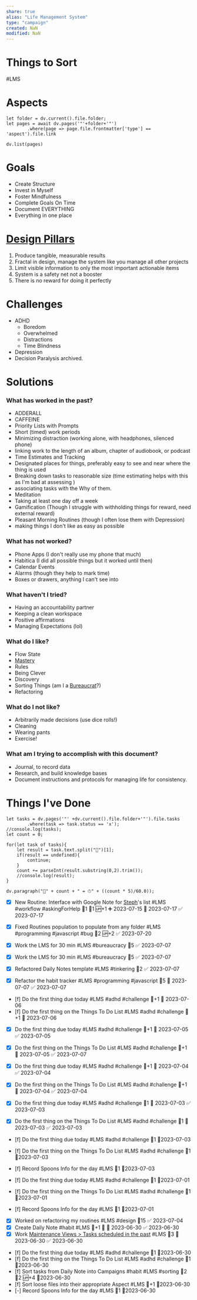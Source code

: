 ```yaml
---
share: true
alias: "Life Management System"
type: "campaign"
created: NaN
modified: NaN
---
```

# Things to Sort
#LMS

# Aspects
```dataviewjs
let folder = dv.current().file.folder;
let pages = await dv.pages('"'+folder+'"')
		.where(page => page.file.frontmatter['type'] == 'aspect').file.link

dv.list(pages)
```


# Goals
- Create Structure
- Invest in Myself
- Foster Mindfulness
- Complete Goals On Time
- Document EVERYTHING
- Everything in one place

# [Design Pillars](Design%20Pillars.md)
1. Produce tangible, measurable results
2. Fractal in design, manage the system like you manage all other projects
3. Limit visible information to only the most important actionable items
4. System is a safety net not a booster
5. There is no reward for doing it perfectly

# Challenges
- ADHD
	- Boredom
	- Overwhelmed
	- Distractions
	- Time Blindness
- Depression
- Decision Paralysis
archived.
# Solutions
### What has worked in the past?
- ADDERALL
- CAFFEINE
- Priority Lists with Prompts
- Short (timed) work periods
- Minimizing distraction (working alone, with headphones, silenced phone)
- linking work to the length of an album, chapter of audiobook, or podcast
- Time Estimates and Tracking
- Designated places for things, preferably easy to see and near where the thing is used
- Breaking down tasks to reasonable size (time estimating helps with this as I'm bad at assessing )
- associating tasks with the Why of them.
- Meditation
- Taking at least one day off a week
- Gamification (Though I struggle with withholding things for reward, need external reward)
- Pleasant Morning Routines (though I often lose them with Depression)
- making things I don't like as easy as possible

### What has not worked?
- Phone Apps (I don't really use my phone that much)
- Habitica (I did all possible things but it worked until then)
- Calendar Events
- Alarms (though they help to mark time)
- Boxes or drawers, anything I can't see into

### What haven't I tried?
- Having an accountability partner
- Keeping a clean workspace
- Positive affirmations
- Managing Expectations (lol)

### What do I like?
- Flow State
- [Mastery](Mastery.md)
- Rules
- Being Clever
- Discovery
- Sorting Things (am I a [Bureaucrat](Bureaucrat.md)?)
- Refactoring

### What do I not like?
- Arbitrarily made decisions (use dice rolls!)
- Cleaning
- Wearing pants
- Exercise!

### What am I trying to accomplish with this document?
- Journal, to record data
- Research, and build knowledge bases
- Document instructions and protocols for managing life for consistency.

# Things I've Done
```dataviewjs
let tasks = dv.pages('"' +dv.current().file.folder+'"').file.tasks
		.where(task => task.status == 'x');
//console.log(tasks);
let count = 0;

for(let task of tasks){
	let result = task.text.split("🍅")[1];
	if(result == undefined){
		continue;
	}
	count += parseInt(result.substring(0,2).trim());
	//console.log(result);
}

dv.paragraph("🍅" + count + " = ⏱" + ((count * 5)/60.0));
```



- [x] New Routine: Interface with Google Note for [Steph](../03%20-%20Belonging%20%F0%9F%91%AA/01%20-%20The%20Clan/Stephanie%20Fear.md)'s list #LMS #workflow #askingForHelp 🍅1 🥄1 🆙+1 ➕ 2023-07-15 🛫 2023-07-17 ✅ 2023-07-17



- [x] Fixed Routines population to populate from any folder #LMS #programming #javascript #bug 🥄2 🆙+2 ✅ 2023-07-20










- [x] Work the LMS for 30 min #LMS #bureaucracy 🥄5 ✅ 2023-07-07
- [x] Work the LMS for 30 min #LMS #bureaucracy 🥄5 ✅ 2023-07-07
- [x] Refactored Daily Notes template #LMS #tinkering 🥄2 ✅ 2023-07-07
- [x] Refactor the habit tracker #LMS #programming #javascript 🥄5 🛫 2023-07-07 ✅ 2023-07-07


- [f] Do the first thing due today #LMS #adhd #challenge 🥄+1 📅 2023-07-06
- [f] Do the first thing on the Things To Do List #LMS #adhd #challenge 🥄+1 📅 2023-07-06


- [x] Do the first thing due today #LMS #adhd #challenge 🥄+1 📅 2023-07-05 ✅ 2023-07-05
- [x] Do the first thing on the Things To Do List #LMS #adhd #challenge 🥄+1 📅 2023-07-05 ✅ 2023-07-07




- [x] Do the first thing due today #LMS #adhd #challenge 🥄+1 📅 2023-07-04 ✅ 2023-07-04
- [x] Do the first thing on the Things To Do List #LMS #adhd #challenge 🥄+1 📅 2023-07-04 ✅ 2023-07-04






- [x] Do the first thing due today #LMS #adhd #challenge 🥄1 📅 2023-07-03 ✅ 2023-07-03
- [x] Do the first thing on the Things To Do List #LMS #adhd #challenge 🥄1 📅 2023-07-03 ✅ 2023-07-03



- [f] Do the first thing due today #LMS #adhd #challenge 🥄1 📆2023-07-03
- [f] Do the first thing on the Things To Do List #LMS #adhd #challenge 🥄1 📆2023-07-03


- [f] Record Spoons Info for the day #LMS 🥄1 📆2023-07-03


- [f] Do the first thing due today #LMS #adhd #challenge 🥄1 📆2023-07-01
- [f] Do the first thing on the Things To Do List #LMS #adhd #challenge 🥄1 📆2023-07-01


- [f] Record Spoons Info for the day #LMS 🥄1 📆2023-07-01

- [x] Worked on refactoring my routines #LMS #design 🥄15 ✅ 2023-07-04
- [x] Create Daily Note #habit #LMS 🥄+1 🔺 📅 2023-06-30 ✅ 2023-06-30
- [x] Work [Maintenance Views > Tasks scheduled in the past](./02%20-%20Tools/Maintenance%20Views.md#Tasks%20scheduled%20in%20the%20past) #LMS 🥄3 📅 2023-06-30 ✅ 2023-06-30
- [f] Do the first thing due today #LMS #adhd #challenge 🥄1 📆2023-06-30
- [f] Do the first thing on the Things To Do List #LMS #adhd #challenge 🥄1 📆2023-06-30
- [f] Sort tasks from Daily Note into Campaigns #habit #LMS #sorting 🍅2 🥄2 🆙+4  📆2023-06-30
- [f] Sort loose files into their appropriate Aspect #LMS 🥄+1  📆2023-06-30
- [-] Record Spoons Info for the day #LMS 🥄1 📆2023-06-30




